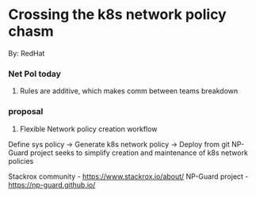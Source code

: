 # Crossing the k8s network policy chasm

By: RedHat

### Net Pol today

1. Rules are additive, which makes comm between teams breakdown

### proposal

1. Flexible Network policy creation workflow

Define sys policy -> Generate k8s network policy -> Deploy from git
NP-Guard project seeks to simplify creation and maintenance of k8s network policies

Stackrox community - https://www.stackrox.io/about/
NP-Guard project -  https://np-guard.github.io/

